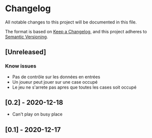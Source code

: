 # Changelog

All notable changes to this project will be documented in this file.

The format is based on [Keep a Changelog](https://keepachangelog.com/en/1.0.0/), and this project adheres
to [Semantic Versioning](https://semver.org/spec/v2.0.0.html).

## [Unreleased]

### Know issues

- Pas de contrôle sur les données en entrées
- Un joueur peut jouer sur une case occupé
- Le jeu ne s'arrete pas apres que toutes les cases soit occupé

## [0.2] - 2020-12-18

- Can't play on busy place

## [0.1] - 2020-12-17

